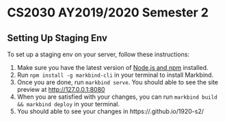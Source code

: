 # CS2030 AY2019/2020 Semester 2 


## Setting Up Staging Env 
To set up a staging env on your server, follow these instructions: 

1. Make sure you have the latest version of [Node.js and npm](https://www.npmjs.com/get-npm) installed. 
2. Run ```npm install -g markbind-cli``` in your terminal to install Markbind. 
3. Once you are done, run ```markbind serve```. You should able to see the site preview at http://127.0.0.1:8080 
4. When you are satisfied with your changes, you can run ```markbind build && markbind deploy``` in your terminal. 
5. You should able to see your changes in https://<your-github-username>.github.io/1920-s2/